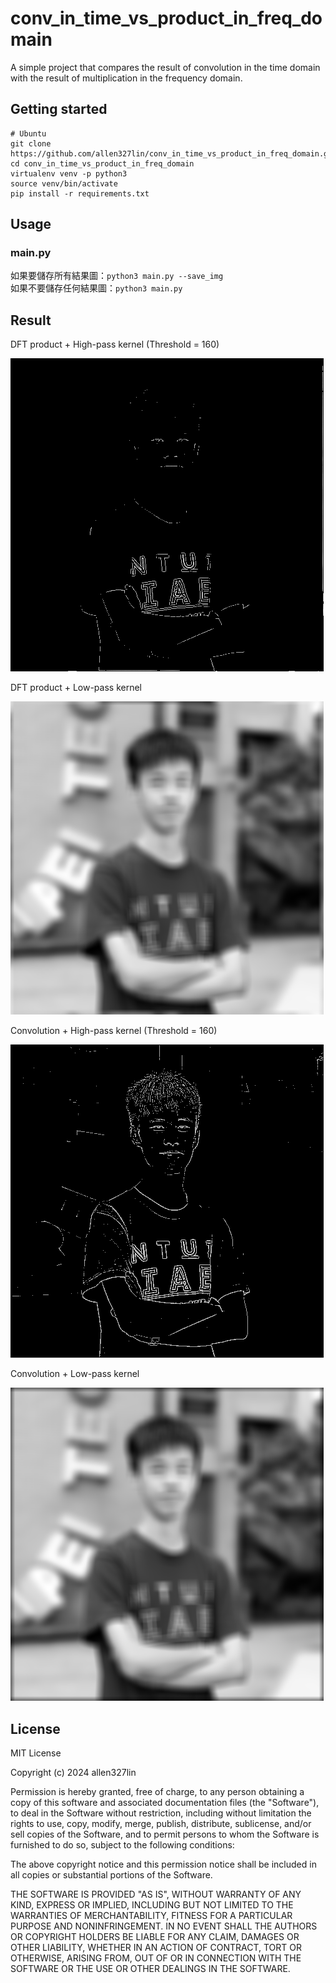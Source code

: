# conv_in_time_vs_product_in_freq_domain
A simple project that compares the result of 
convolution in the time domain with 
the result of multiplication in the frequency domain. 


## Getting started
```
# Ubuntu
git clone https://github.com/allen327lin/conv_in_time_vs_product_in_freq_domain.git
cd conv_in_time_vs_product_in_freq_domain
virtualenv venv -p python3
source venv/bin/activate
pip install -r requirements.txt
```


## Usage
### main.py
如果要儲存所有結果圖：`python3 main.py --save_img` \
如果不要儲存任何結果圖：`python3 main.py`


## Result
DFT product + High-pass kernel (Threshold = 160)

![Result of DFT product, High-pass kernel.png](photos/results_using_profile_photo_501/Result%20of%20DFT%20product,%20High-pass%20kernel.png)


DFT product + Low-pass kernel

![Result of DFT product, Low-pass kernel.png](photos/results_using_profile_photo_501/Result%20of%20DFT%20product,%20Low-pass%20kernel.png)


Convolution + High-pass kernel (Threshold = 160)

![Result of Convolution, High-pass kernel.png](photos/results_using_profile_photo_501/Result%20of%20Convolution,%20High-pass%20kernel.png)


Convolution + Low-pass kernel

![Result of Convolution, Low-pass kernel.png](photos/results_using_profile_photo_501/Result%20of%20Convolution,%20Low-pass%20kernel.png)


## License
MIT License

Copyright (c) 2024 allen327lin

Permission is hereby granted, free of charge, to any person obtaining a copy
of this software and associated documentation files (the "Software"), to deal
in the Software without restriction, including without limitation the rights
to use, copy, modify, merge, publish, distribute, sublicense, and/or sell
copies of the Software, and to permit persons to whom the Software is
furnished to do so, subject to the following conditions:

The above copyright notice and this permission notice shall be included in all
copies or substantial portions of the Software.

THE SOFTWARE IS PROVIDED "AS IS", WITHOUT WARRANTY OF ANY KIND, EXPRESS OR
IMPLIED, INCLUDING BUT NOT LIMITED TO THE WARRANTIES OF MERCHANTABILITY,
FITNESS FOR A PARTICULAR PURPOSE AND NONINFRINGEMENT. IN NO EVENT SHALL THE
AUTHORS OR COPYRIGHT HOLDERS BE LIABLE FOR ANY CLAIM, DAMAGES OR OTHER
LIABILITY, WHETHER IN AN ACTION OF CONTRACT, TORT OR OTHERWISE, ARISING FROM,
OUT OF OR IN CONNECTION WITH THE SOFTWARE OR THE USE OR OTHER DEALINGS IN THE
SOFTWARE.
